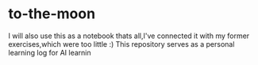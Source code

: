 # to-the-moon
I will also use this as a notebook
thats all,I've connected it with my former exercises,which were too little
:)
This repository serves as a personal learning log for AI learnin
